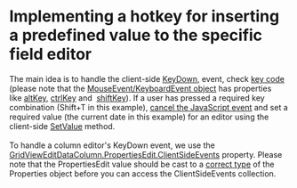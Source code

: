 # Implementing a hotkey for inserting a predefined value to the specific field editor


The main idea is to handle the client-side <a href="https://documentation.devexpress.com/AspNet/DevExpressWebASPxEditorsScriptsASPxClientTextEdit_KeyDowntopic.aspx">KeyDown,</a> event, check <a href="http://www.cambiaresearch.com/articles/15/javascript-char-codes-key-codes">key code</a> (please note that the <a href="http://www.w3schools.com/jsref/dom_obj_event.asp">MouseEvent/KeyboardEvent object</a> has properties like <a href="http://www.w3schools.com/jsref/event_altkey.asp">altKey,</a> <a href="http://www.w3schools.com/jsref/event_ctrlkey.asp">ctrlKey</a> and  <a href="http://www.w3schools.com/jsref/event_shiftkey.asp">shiftKey</a>). If a user has pressed a required key combination (Shift+T in this example), <a href="https://documentation.devexpress.com/#AspNet/DevExpressWebASPxClassesScriptsASPxClientUtils_PreventEventAndBubbletopic">cancel the JavaScript event</a> and set a required value (the current date in this example) for an editor using the client-side <a href="https://documentation.devexpress.com/AspNet/DevExpressWebASPxEditorsScriptsASPxClientEditBase_SetValuetopic.aspx">SetValue</a> method.<br><br>To handle a column editor's KeyDown event, we use the <a href="https://documentation.devexpress.com/#AspNet/DevExpressWebASPxGridViewGridViewEditDataColumn_PropertiesEdittopic">GridViewEditDataColumn.PropertiesEdit.</a><a href="https://documentation.devexpress.com/#AspNet/DevExpressWebASPxEditorsTextBoxProperties_ClientSideEventstopic">ClientSideEvents</a> property. Please note that the PropertiesEdit value should be cast to a <a href="https://documentation.devexpress.com/#AspNet/clsDevExpressWebASPxEditorsEditPropertiesBasetopic">correct type</a> of the Properties object before you can access the ClientSideEvents collection.

<br/>


